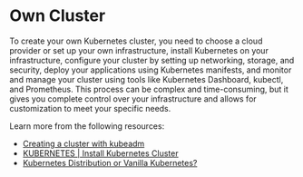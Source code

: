 # Own Cluster

To create your own Kubernetes cluster, you need to choose a cloud provider or set up your own infrastructure, install Kubernetes on your infrastructure, configure your cluster by setting up networking, storage, and security, deploy your applications using Kubernetes manifests, and monitor and manage your cluster using tools like Kubernetes Dashboard, kubectl, and Prometheus. This process can be complex and time-consuming, but it gives you complete control over your infrastructure and allows for customization to meet your specific needs.

Learn more from the following resources:

- [Creating a cluster with kubeadm](https://kubernetes.io/docs/setup/production-environment/tools/kubeadm/create-cluster-kubeadm/)
- [KUBERNETES | Install Kubernetes Cluster](https://www.youtube.com/watch?v=Ro2qeYeisZQ)
- [Kubernetes Distribution or Vanilla Kubernetes?](https://thenewstack.io/kubernetes-distribution-or-vanilla-kubernetes/)
